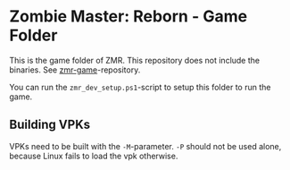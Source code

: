 # Zombie Master: Reborn - Game Folder

This is the game folder of ZMR. This repository does not include the binaries. See [zmr-game](https://github.com/zm-reborn/zmr-game)-repository.

You can run the `zmr_dev_setup.ps1`-script to setup this folder to run the game.

## Building VPKs

VPKs need to be built with the `-M`-parameter. `-P` should not be used alone, because Linux fails to load the vpk otherwise.
